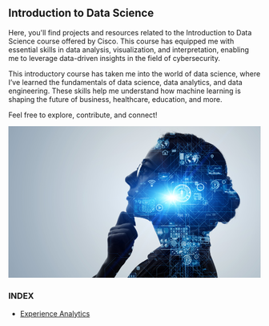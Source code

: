 ## Introduction to Data Science

Here, you'll find projects and resources related to the Introduction to Data Science course offered by Cisco. This course has equipped me with essential skills in data analysis, visualization, and interpretation, enabling me to leverage data-driven insights in the field of cybersecurity.

This introductory course has taken me into the world of data science, where I’ve learned the fundamentals of data science, data analytics, and data engineering. These skills help me understand how machine learning is shaping the future of business, healthcare, education, and more.

Feel free to explore, contribute, and connect!

![Experience Analytics](img/AI.png)

### INDEX

* [Experience Analytics](DATA.md)
